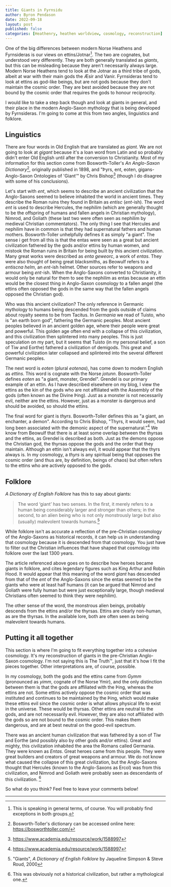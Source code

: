 ```yaml
---
title: Giants in Fyrnsidu
author: Byron Pendason
date: 2022-09-18
layout: post
published: false
categories: [Heathenry, heathen worldview, cosmology, reconstruction]
---
```


One of the big differences between modern Norse Heathens and Fyrnsideras is our views on ettins/Jotnar[^2]. The two are cognates, but understood very differently. They are both generally translated as *giants*, but this can be misleading because they aren't necessarily always large. Modern Norse Heathens tend to look at the Jotnar as a third tribe of gods, albeit at war with their main gods the Æsir and Vanir. Fyrnsideras tend to look at ettins as god-like beings, but are not gods because they don't maintain the cosmic order. They are best avoided because they are not bound by the cosmic order that requires the gods to honour reciprocity.

I would like to take a step back though and look at giants in general, and their place in the modern Anglo-Saxon mythology that is being developed by Fyrnsideras. I'm going to come at this from two angles, linguistics and folklore.

## Linguistics

There are four words in Old English that are translated as *giant*. We are not going to look at *gigant* because it's a loan word from Latin and so probably didn't enter Old English until after the conversion to Christianity. Most of my information for this section come from Bosworth-Toller's *An Anglo-Saxon Dictionary*[^3], originally published in 1898, and "Þyrs, ent, eoten, gigans-Anglo-Saxon Ontologies of 'Giant'" by Chris Bishop[^4] (though I do disagree with some of his conclusions).

Let's start with *ent*, which seems to describe an ancient civilization that the Anglo-Saxons seemed to believe inhabited the world in ancient times. They describe the Roman ruins they found in Britain as *entisc* (*ent*-ish). The word *ent* is used to describe Hercules, the nephilim (which are generally thought to be the offspring of humans and fallen angels in Christian mythology), Nimrod, and Goliath (these last two were often seen as nephilim by medieval Christian commentators). The only thing I see that Hercules and nephilim have in common is that they had supernatural fathers and human mothers. Bosworth-Toller unhelpfully defines it as simply "a giant". The sense i get from all this is that the entas were seen as a great but ancient civilization fathered by the gods and/or ettins by human women, and mistook the Roman ruins in Britain for being built by this ancient civilization. Many great works were described as *enta geweorc*, a work of *entas*. They were also thought of being great blacksmiths, as Beowulf refers to a *entiscna helm*, an *ent*-ish helmet. Other sources refer to weapons and armour being *ent*-ish. When the Anglo-Saxons converted to Christianity, it would only be natural for them to see the nephilim as entas because an ettin would be the closest thing in Anglo-Saxon cosmology to a fallen angel (the ettins often opposed the gods in the same way that the fallen angels opposed the Christian god).

Who was this ancient civilization? The only reference in Germanic mythology to humans being descended from the gods outside of claims about royalty seems to be from Tacitus. In *Germania* we read of Tuisto, who is "an earth born god", fathering the Germanic peoples. Most ancient peoples believed in an ancient golden age, where their people were great and powerful. This golden age often end with a collapse of this civilization, and this civilization then splintered into many peoples. This is just speculation on my part, but it seems that Tuisto (in my personal belief, a son of Tiw and Eorthe) fathered a civilization of demigods. This great and powerful civilization later collapsed and splintered into the several different Germanic peoples.

The next word is *eoten* (plural *eotenas*), has come down to modern English as *ettins*. This word is cognate with the Norse *jotunn*. Bosworth-Toller defines *eoten* as "a giant, monster, Grendel". Grendel is our primary example of an ettin. As I have described elsewhere on my blog, I view the ettins as the kin of the gods who are not affiliated with the Assembly of the gods (often known as the Divine Þing). Just as a monster is not necessarily evil, neither are the ettins. However, just as a monster is dangerous and should be avoided, so should the ettins.

The final word for giant is *thyrs*. Bosworth-Toller defines this as "a giant, an enchanter, a demon". According to Chris Bishop, "Thyrs, it would seem, had long been associated with the demonic aspect of the supernatural."[^4] We know from Beowulf that there is at least some overlap between the thyrsas and the ettins, as Grendel is described as both. Just as the demons oppose the Christian god, the thyrsas oppose the gods and the order that they maintain. Although an ettin isn't always evil, it would appear that the thyrs always is. In my cosmology, a *thyrs* is any spiritual being that opposes the cosmic order (and thus are, by definition, beings of chaos) but often refers to the ettins who are actively opposed to the gods.

## Folklore

*A Dictionary of English Folklore* has this to say about giants:

> The word ‘giant’ has two senses. In the ﬁrst, it merely refers to a human being considerably larger and stronger than others; in the second, to an alien being who is not only monstrously large but also (usually) malevolent towards humans.[^1]

While folklore isn't as accurate a reflection of the pre-Christian cosmology of the Anglo-Saxons as historical records, it can help us in understanding that cosmology because it is descended from that cosmology. You just have to filter out the Christian influences that have shaped that cosmology into folklore over the last 1300 years.

The article referenced above goes on to describe how heroes became giants in folklore, and cites legendary figures such as King Arthur and Robin Hood. It would appear that this meaning of the word *giant* has descended from that of the *ent* of the Anglo-Saxons since the entas seemed to be the giants who were at least half humans (it can be argued that Nimrod and Goliath were fully human but were just exceptionally large, though medieval Christians often seemed to think they were nephilim).

The other sense of the word, the monstrous alien beings, probably descends from the ettins and/or the thyrsas. Ettins are clearly non-human, as are the thyrsas. In the available lore, both are often seen as being malevolent towards humans.

## Putting it all together

This section is where I'm going to fit everything together into a cohesive cosmology. It's my reconstruction of giants in the pre-Christian Anglo-Saxon cosmology. I'm not saying this is The Truth™, just that it's how I fit the pieces together. Other interpretations are, of course, possible.

In my cosmology, both the gods and the ettins came from *Gymm* (pronounced  as *yimm*, cognate of the Norse Ymir), and the only distinction between them is that the gods are affiliated with the Þing, whereas the ettins are not. Some ettins actively oppose the cosmic order that was instituted and continues to be maintained by the Þing, which would make these ettins evil since the cosmic order is what allows physical life to exist in the universe. These would be thyrsas.  Other ettins are neutral to the gods, and are not necessarily evil. However, they are also not affiliated with the gods so are not bound to the cosmic order. This makes them dangerous, and are at best neutral on the good-evil spectrum.

There was an ancient human civilization that was fathered by a son of Tiw and Eorthe (and possibly also by other gods and/or ettins). Great and mighty, this civilization inhabited the area the Romans called Germania. They were known as *Entas*. Great heroes came from this people. They were great builders and creators of great weapons and armour. We do not know what caused the collapse of this great civilization, but the Anglo-Saxons thought that Hercules (known to the Anglo-Saxons as Ercol) was from this civilization, and Nimrod and Goliath were probably seen as descendants of this civilization. [^5]

So what do you think? Feel free to leave your comments below!

- - -

[^1]: "Giants", *A Dictionary of English  Folklore* by Jaqueline Simpson & Steve Roud, 2000

[^2]: This is speaking in general terms, of course. You will probably find exceptions in both groups.

[^3]: Bosworth-Toller's dictionary can be accessed online here: <https://bosworthtoller.com/>

[^4]: https://www.academia.edu/resource/work/1588997

[^5]: This was obviously not a historical civilization, but rather a mythological one.
